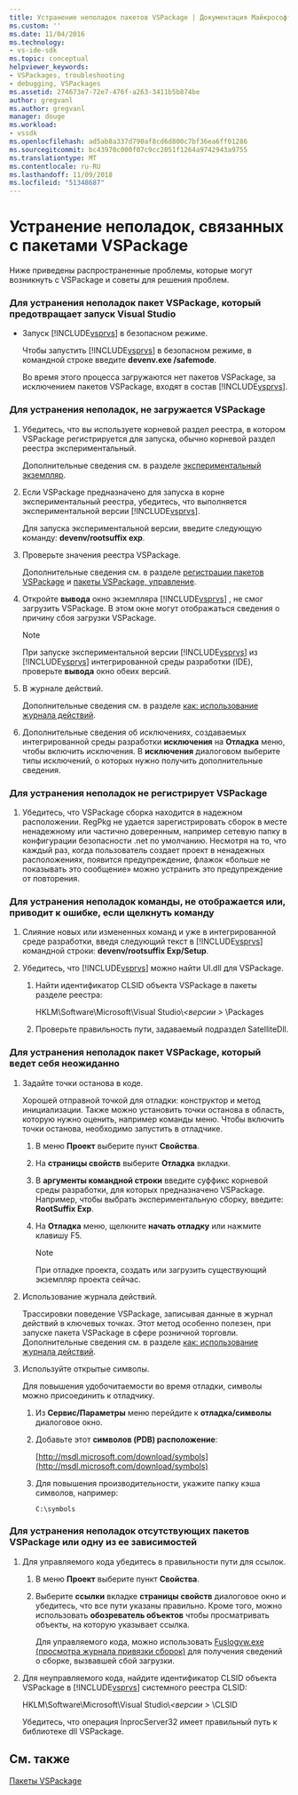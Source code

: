 ```yaml
---
title: Устранение неполадок пакетов VSPackage | Документация Майкрософт
ms.custom: ''
ms.date: 11/04/2016
ms.technology:
- vs-ide-sdk
ms.topic: conceptual
helpviewer_keywords:
- VSPackages, troubleshooting
- debugging, VSPackages
ms.assetid: 274673e7-72e7-476f-a263-3411b5b874be
author: gregvanl
ms.author: gregvanl
manager: douge
ms.workload:
- vssdk
ms.openlocfilehash: ad5ab8a337d790af8cd6d800c7bf36ea6ff01286
ms.sourcegitcommit: bc43970c000f07c9cc2051f1264a9742943a9755
ms.translationtype: MT
ms.contentlocale: ru-RU
ms.lasthandoff: 11/09/2018
ms.locfileid: "51348687"
---
```

# <a name="troubleshooting-vspackages"></a>Устранение неполадок, связанных с пакетами VSPackage
Ниже приведены распространенные проблемы, которые могут возникнуть с VSPackage и советы для решения проблем.  
  
### <a name="to-troubleshoot-a-vspackage-that-keeps-visual-studio-from-starting"></a>Для устранения неполадок пакет VSPackage, который предотвращает запуск Visual Studio  
  
- Запуск [!INCLUDE[vsprvs](../code-quality/includes/vsprvs_md.md)] в безопасном режиме.  
  
   Чтобы запустить [!INCLUDE[vsprvs](../code-quality/includes/vsprvs_md.md)] в безопасном режиме, в командной строке введите **devenv.exe /safemode**.  
  
   Во время этого процесса загружаются нет пакетов VSPackage, за исключением пакетов VSPackage, входят в состав [!INCLUDE[vsprvs](../code-quality/includes/vsprvs_md.md)].  
  
### <a name="to-troubleshoot-a-vspackage-that-does-not-load"></a>Для устранения неполадок, не загружается VSPackage  
  
1. Убедитесь, что вы используете корневой раздел реестра, в котором VSPackage регистрируется для запуска, обычно корневой раздел реестра экспериментальный.  
  
    Дополнительные сведения см. в разделе [экспериментальный экземпляр](../extensibility/the-experimental-instance.md).  
  
2. Если VSPackage предназначено для запуска в корне экспериментальный реестра, убедитесь, что выполняется экспериментальной версии [!INCLUDE[vsprvs](../code-quality/includes/vsprvs_md.md)].  
  
    Для запуска экспериментальной версии, введите следующую команду: **devenv/rootsuffix exp**.  
  
3. Проверьте значения реестра VSPackage.  
  
    Дополнительные сведения см. в разделе [регистрации пакетов VSPackage](registering-and-unregistering-vspackages.md) и [пакеты VSPackage, управление](../extensibility/managing-vspackages.md).  
  
4. Откройте **вывода** окно экземпляра [!INCLUDE[vsprvs](../code-quality/includes/vsprvs_md.md)] , не смог загрузить VSPackage. В этом окне могут отображаться сведения о причину сбоя загрузки VSPackage.  
  
   > [!NOTE]
   >  При запуске экспериментальной версии [!INCLUDE[vsprvs](../code-quality/includes/vsprvs_md.md)] из [!INCLUDE[vsprvs](../code-quality/includes/vsprvs_md.md)] интегрированной среды разработки (IDE), проверьте **вывода** окно обеих версий.  
  
5. В журнале действий.  
  
    Дополнительные сведения см. в разделе [как: использование журнала действий](../extensibility/how-to-use-the-activity-log.md).  
  
6. Дополнительные сведения об исключениях, создаваемых интегрированной среды разработки **исключения** на **Отладка** меню, чтобы включить исключения. В **исключения** диалоговом выберите типы исключений, о которых нужно получить дополнительные сведения.  
  
### <a name="to-troubleshoot-a-vspackage-that-does-not-register"></a>Для устранения неполадок не регистрирует VSPackage  
  
1.  Убедитесь, что VSPackage сборка находится в надежном расположении. RegPkg не удается зарегистрировать сборок в месте ненадежному или частично доверенным, например сетевую папку в конфигурации безопасности .net по умолчанию. Несмотря на то, что каждый раз, когда пользователь создает проект в ненадежных расположениях, появится предупреждение, флажок «больше не показывать это сообщение» можно устранить это предупреждение от повторения.  
  
### <a name="to-troubleshoot-a-command-that-is-not-visible-or-that-generates-an-error-when-you-click-a-command"></a>Для устранения неполадок команды, не отображается или, приводит к ошибке, если щелкнуть команду  
  
1. Слияние новых или измененных команд и уже в интегрированной среде разработки, введя следующий текст в [!INCLUDE[vsprvs](../code-quality/includes/vsprvs_md.md)] командной строки: **devenv/rootsuffix Exp/Setup**.  
  
2. Убедитесь, что [!INCLUDE[vsprvs](../code-quality/includes/vsprvs_md.md)] можно найти UI.dll для VSPackage.  
  
   1.  Найти идентификатор CLSID объекта VSPackage в пакеты разделе реестра:  
  
        HKLM\Software\Microsoft\Visual Studio\\*\<версии >* \Packages  
  
   2.  Проверьте правильность пути, задаваемый подраздел SatelliteDll.  
  
### <a name="to-troubleshoot-a-vspackage-that-behaves-unexpectedly"></a>Для устранения неполадок пакет VSPackage, который ведет себя неожиданно  
  
1.  Задайте точки останова в коде.  
  
     Хорошей отправной точкой для отладки: конструктор и метод инициализации. Также можно установить точки останова в область, которую нужно оценить, например команды меню. Чтобы включить точки останова, необходимо запустить в отладчике.  
  
    1.  В меню **Проект** выберите пункт **Свойства**.  
  
    2.  На **страницы свойств** выберите **Отладка** вкладки.  
  
    3.  В **аргументы командной строки** введите суффикс корневой среды разработки, для которых предназначено VSPackage. Например, чтобы выбрать экспериментальную сборку, введите: **RootSuffix Exp**.  
  
    4.  На **Отладка** меню, щелкните **начать отладку** или нажмите клавишу F5.  
  
        > [!NOTE]
        >  При отладке проекта, создать или загрузить существующий экземпляр проекта сейчас.  
  
2.  Использование журнала действий.  
  
     Трассировки поведение VSPackage, записывая данные в журнал действий в ключевых точках. Этот метод особенно полезен, при запуске пакета VSPackage в сфере розничной торговли. Дополнительные сведения см. в разделе [как: использование журнала действий](../extensibility/how-to-use-the-activity-log.md).  
  
3.  Используйте открытые символы.  
  
     Для повышения удобочитаемости во время отладки, символы можно присоединить к отладчику.  
  
    1.  Из **Сервис/Параметры** меню перейдите к **отладка/символы** диалоговое окно.  
  
    2.  Добавьте этот **символов (PDB) расположение**:  
  
         [http://msdl.microsoft.com/download/symbols](http://msdl.microsoft.com/download/symbols)  
  
    3.  Для повышения производительности, укажите папку кэша символов, например:  
  
        ```  
        C:\symbols  
        ```  
  
### <a name="to-troubleshoot-a-missing-vspackage-or-one-of-its-dependencies"></a>Для устранения неполадок отсутствующих пакетов VSPackage или одну из ее зависимостей  
  
1. Для управляемого кода убедитесь в правильности пути для ссылок.  
  
   1.  В меню **Проект** выберите пункт **Свойства**.  
  
   2.  Выберите **ссылки** вкладке **страницы свойств** диалоговое окно и убедитесь, что все пути указаны правильно. Кроме того, можно использовать **обозреватель объектов** чтобы просматривать объекты, на которую указывает ссылка.  
  
        Для управляемого кода, можно использовать [Fuslogvw.exe (просмотра журнала привязки сборок)](/dotnet/framework/tools/fuslogvw-exe-assembly-binding-log-viewer) для получения сведений о сборке, вызвавшей сбой загрузки.  
  
2. Для неуправляемого кода, найдите идентификатор CLSID объекта VSPackage в [!INCLUDE[vsprvs](../code-quality/includes/vsprvs_md.md)] системного реестра CLSID:  
  
    HKLM\Software\Microsoft\Visual Studio\\*\<версии >* \CLSID  
  
   Убедитесь, что операция InprocServer32 имеет правильный путь к библиотеке dll VSPackage.  
  
## <a name="see-also"></a>См. также  
 [Пакеты VSPackage](../extensibility/internals/vspackages.md)